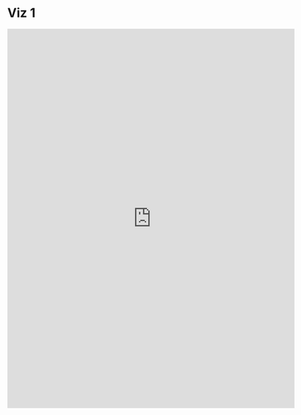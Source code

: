 # Viz 1
<iframe seamless frameborder="0" src="https://public.tableau.com/views/MainCitiesofFrosinone/Dashboard1?:embed=yes&:display_count=yes&:showVizHome=no" width = '650' height = '860' scrolling = 'Yes' ></iframe>    

